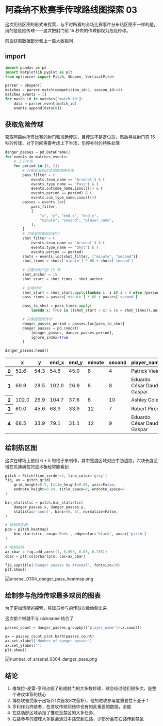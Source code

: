 # 阿森纳不败赛季传球路线图探索 03

这次用热区图的形式来探索，与平时所看的全场比赛事件分布热区图不一样的是，用的是危险传球——这次把射门前 15 秒内的传球都视为危险传球。

前面获取数据部分和上一篇大致相同

## import


```python
import pandas as pd
import matplotlib.pyplot as plt
from mplsoccer import Pitch, Sbopen, VerticalPitch
```


```python
parser = Sbopen()
matches = parser.match(competition_id=2, season_id=44)
matches_events = []
for match_id in matches['match_id']:
    data = parser.event(match_id)
    events.append(data[0])
```

## 获取危险传球

获取阿森纳所有比赛的射门和准确传球，且传球不是定位球，然后寻找射门前 15 秒的传球，对于时间需要考虑上下半场，伤停补时的特殊处理


```python
danger_passes = pd.DataFrame()
for events in matches_events:
    # 上下半场
    for period in [1, 2]:
        # 只保留没有定位球的准确传球
        pass_filter = (
            events.team_name == 'Arsenal') & (
            events.type_name == "Pass") & (
            events.outcome_name.isnull()) & (
            events.period == period) & (
            events.sub_type_name.isnull())
        passes = events.loc[
            pass_filter, 
            [
                "x", "y", "end_x", "end_y", 
                "minute", "second", "player_name",
            ],
        ]
        # 只保留阿森纳的射门
        shot_filter = (
            events.team_name == 'Arsenal') & (
            events.type_name == "Shot") & (
            events.period == period)
        shots = events.loc[shot_filter, ["minute", "second"]]
        shot_times = shots['minute'] * 60 + shots['second']
        
        # 设置为射门前 15 秒
        shot_anchor = 15
        shot_start = shot_times - shot_anchor
        
        # 处理时间
        shot_start = shot_start.apply(lambda i: i if i > 0 else (period - 1) * 45)
        pass_times = passes['minute'] * 60 + passes['second']

        pass_to_shot = pass_times.apply(
            lambda x: True in ((shot_start < x) & (x < shot_times)).unique())

        # 只保留危险传球
        danger_passes_period = passes.loc[pass_to_shot]
        danger_passes = pd.concat(
            [danger_passes, danger_passes_period], 
            ignore_index=True
        )
```


```python
danger_passes.head()
```




<div>
<table>
  <thead>
    <tr>
      <th></th>
      <th>x</th>
      <th>y</th>
      <th>end_x</th>
      <th>end_y</th>
      <th>minute</th>
      <th>second</th>
      <th>player_name</th>
    </tr>
  </thead>
  <tbody>
    <tr>
      <th>0</th>
      <td>52.6</td>
      <td>54.3</td>
      <td>54.6</td>
      <td>45.0</td>
      <td>8</td>
      <td>4</td>
      <td>Patrick Vieira</td>
    </tr>
    <tr>
      <th>1</th>
      <td>69.9</td>
      <td>28.5</td>
      <td>102.0</td>
      <td>26.9</td>
      <td>8</td>
      <td>8</td>
      <td>Eduardo César Daude Gaspar</td>
    </tr>
    <tr>
      <th>2</th>
      <td>102.0</td>
      <td>26.9</td>
      <td>104.7</td>
      <td>37.6</td>
      <td>8</td>
      <td>10</td>
      <td>Ashley Cole</td>
    </tr>
    <tr>
      <th>3</th>
      <td>60.0</td>
      <td>45.6</td>
      <td>68.9</td>
      <td>33.9</td>
      <td>12</td>
      <td>7</td>
      <td>Robert Pirès</td>
    </tr>
    <tr>
      <th>4</th>
      <td>68.5</td>
      <td>33.9</td>
      <td>79.1</td>
      <td>31.1</td>
      <td>12</td>
      <td>9</td>
      <td>Eduardo César Daude Gaspar</td>
    </tr>
  </tbody>
</table>
</div>



## 绘制热区图

这次在球场上使用 6 * 5 的格子来制作，其中宽度区域对应中肋边路，六块长度区域在瓜迪奥拉的战术板经常能看到


```python
pitch = Pitch(line_zorder=2, line_color='grey')
fig, ax = pitch.grid(
    grid_height=0.9, title_height=0.06, axis=False,
    endnote_height=0.04, title_space=0, endnote_space=0
)

bin_statistic = pitch.bin_statistic(
    danger_passes.x, danger_passes.y, 
    statistic='count', bins=(6, 5), normalize=False,
)

# 绘制热区图
pcm = pitch.heatmap(
    bin_statistic, cmap='Reds', edgecolor='black', ax=ax['pitch']
)

# 绘制说明
ax_cbar = fig.add_axes((1, 0.093, 0.03, 0.786))
cbar = plt.colorbar(pcm, cax=ax_cbar)

fig.suptitle('Danger passes by Arsenal', fontsize=30)
plt.show()
```


    
![arsenal_0304_danger_pass_heatmap.png](https://s2.loli.net/2023/04/19/9yWTgXGkQbl2vKf.png)
    


## 绘制参与危险传球最多球员的图表

为了更加清晰的探索，将球员参与的传球次数绘制出来

这次偷个懒就不与 nickname 结合了


```python
passes_count = danger_passes.groupby(['player_name']).x.count()

ax = passes_count.plot.barh(passes_count)
ax.set_xlabel('Number of danger passes')
ax.set_ylabel('')
plt.show()
```


    
![number_of_arsenal_0304_danger_pass.png](https://s2.loli.net/2023/04/19/IO2bqtkSLTKjhCg.png)
    


## 结论

1. 维埃拉-皮雷-亨利占据了形成射门的大多数传球，球会经过他们很多次，是整个进攻体系的核心
2. 博格坎普受限于出场(21次首发8次替补)，他的进攻参与度重要性不亚于 1
3. 亨利作为终结者，在进攻传球网络中也有如此重要的数据，全能
4. 左路肋部区域承担了推进至禁区的大多任务，
5. 右路参与的控球大多数会通过中路交到左路，少部分会在右路传到禁区
